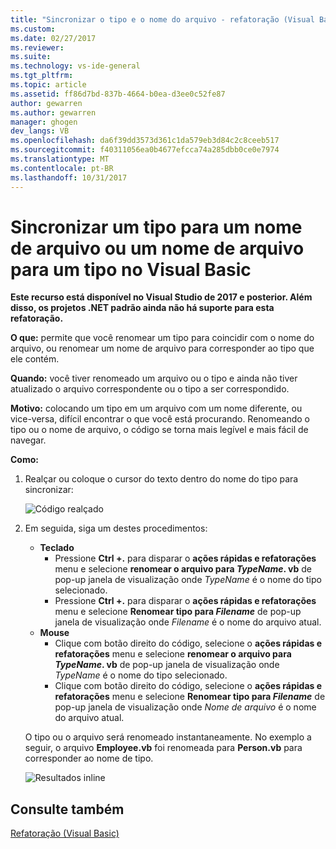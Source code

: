 ```yaml
---
title: "Sincronizar o tipo e o nome do arquivo - refatoração (Visual Basic) | Microsoft Docs"
ms.custom: 
ms.date: 02/27/2017
ms.reviewer: 
ms.suite: 
ms.technology: vs-ide-general
ms.tgt_pltfrm: 
ms.topic: article
ms.assetid: ff86d7bd-837b-4664-b0ea-d3ee0c52fe87
author: gewarren
ms.author: gewarren
manager: ghogen
dev_langs: VB
ms.openlocfilehash: da6f39dd3573d361c1da579eb3d84c2c8ceeb517
ms.sourcegitcommit: f40311056ea0b4677efcca74a285dbb0ce0e7974
ms.translationtype: MT
ms.contentlocale: pt-BR
ms.lasthandoff: 10/31/2017
---
```

# <a name="sync-a-type-to-a-filename-or-a-filename-to-a-type-in-visual-basic"></a>Sincronizar um tipo para um nome de arquivo ou um nome de arquivo para um tipo no Visual Basic

<!-- VERSIONLESS -->
**Este recurso está disponível no Visual Studio de 2017 e posterior.  Além disso, os projetos .NET padrão ainda não há suporte para esta refatoração.**

**O que:** permite que você renomear um tipo para coincidir com o nome do arquivo, ou renomear um nome de arquivo para corresponder ao tipo que ele contém.

**Quando:** você tiver renomeado um arquivo ou o tipo e ainda não tiver atualizado o arquivo correspondente ou o tipo a ser correspondido. 

**Motivo:** colocando um tipo em um arquivo com um nome diferente, ou vice-versa, difícil encontrar o que você está procurando.  Renomeando o tipo ou o nome de arquivo, o código se torna mais legível e mais fácil de navegar.

**Como:**

1. Realçar ou coloque o cursor do texto dentro do nome do tipo para sincronizar:

   ![Código realçado](media/synctype_highlight.png)

1. Em seguida, siga um destes procedimentos:
   * **Teclado**
     * Pressione **Ctrl +.** para disparar o **ações rápidas e refatorações** menu e selecione **renomear o arquivo para *TypeName*. vb** de pop-up janela de visualização onde *TypeName* é o nome do tipo selecionado.
     * Pressione **Ctrl +.** para disparar o **ações rápidas e refatorações** menu e selecione **Renomear tipo para _Filename_**  de pop-up janela de visualização onde *Filename* é o nome do arquivo atual.
   * **Mouse**
     * Clique com botão direito do código, selecione o **ações rápidas e refatorações** menu e selecione **renomear o arquivo para *TypeName*. vb** de pop-up janela de visualização onde *TypeName* é o nome do tipo selecionado.
     * Clique com botão direito do código, selecione o **ações rápidas e refatorações** menu e selecione **Renomear tipo para _Filename_**  de pop-up janela de visualização onde  *Nome de arquivo* é o nome do arquivo atual.

   O tipo ou o arquivo será renomeado instantaneamente.  No exemplo a seguir, o arquivo **Employee.vb** foi renomeada para **Person.vb** para corresponder ao nome de tipo.

   ![Resultados inline](media/synctype_result.png)

## <a name="see-also"></a>Consulte também  
[Refatoração (Visual Basic)](../refactoring-vb.md)
